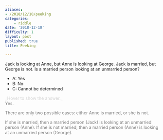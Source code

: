 ```yaml
---
aliases:
- /2018/12/10/peeking
categories: 
    - riddle
date: '2018-12-10'
difficulty: 1
layout: post
published: true
title: Peeking

---
```


Jack is looking at Anne, but Anne is looking at George. Jack is married, but George is not. Is a married person looking at an unmarried person?

- A: Yes
- B: No
- C: Cannot be determined


<div markdown="1" class='answer-title' style="color: lightgrey">_Hover to show the answer._
</div>
<div class='answer-wrapper'>
<div markdown="1" class='answer' style="color: grey">
Yes.

There are only two possible cases: either Anne is married, or she is not. 

If she is married, then a married person (Jack) is looking at an unmarried person (Anne).
If she is not married, then a married person (Anne) is looking at an unmarried person (George).
</div>
<div class='answer-wrapper'>



